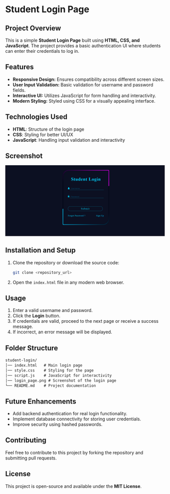 # Student Login Page

## Project Overview
This is a simple **Student Login Page** built using **HTML, CSS, and JavaScript**. The project provides a basic authentication UI where students can enter their credentials to log in.

## Features
- **Responsive Design:** Ensures compatibility across different screen sizes.
- **User Input Validation:** Basic validation for username and password fields.
- **Interactive UI:** Utilizes JavaScript for form handling and interactivity.
- **Modern Styling:** Styled using CSS for a visually appealing interface.

## Technologies Used
- **HTML**: Structure of the login page
- **CSS**: Styling for better UI/UX
- **JavaScript**: Handling input validation and interactivity

## Screenshot
![Login Page Preview](login_page.png)

## Installation and Setup
1. Clone the repository or download the source code:
   ```bash
   git clone <repository_url>
   ```
2. Open the `index.html` file in any modern web browser.

## Usage
1. Enter a valid username and password.
2. Click the **Login** button.
3. If credentials are valid, proceed to the next page or receive a success message.
4. If incorrect, an error message will be displayed.

## Folder Structure
```
student-login/
│── index.html   # Main login page
│── style.css    # Styling for the page
│── script.js    # JavaScript for interactivity
│── login_page.png # Screenshot of the login page
└── README.md    # Project documentation
```

## Future Enhancements
- Add backend authentication for real login functionality.
- Implement database connectivity for storing user credentials.
- Improve security using hashed passwords.

## Contributing
Feel free to contribute to this project by forking the repository and submitting pull requests.

## License
This project is open-source and available under the **MIT License**.

